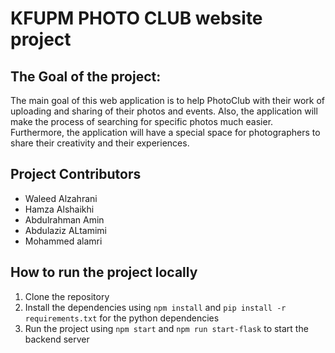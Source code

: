 # KFUPM PHOTO CLUB website project

## The Goal of the project: 
The main goal of this web application is to help PhotoClub with their work of uploading and sharing of their photos and events. Also, the application will make the process of searching for specific photos much easier. Furthermore, the application will have a special space for photographers to share their creativity and their experiences.  

## Project Contributors
- Waleed Alzahrani
- Hamza Alshaikhi
- Abdulrahman Amin
- Abdulaziz ALtamimi
- Mohammed alamri



## How to run the project locally

1. Clone the repository
2. Install the dependencies using `npm install` and `pip install -r requirements.txt` for the python dependencies
3. Run the project using `npm start` and `npm run start-flask` to start the backend server